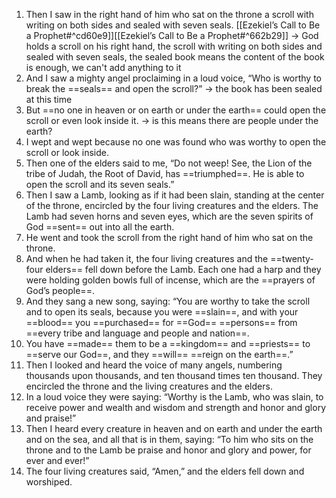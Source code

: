 1. Then I saw in the right hand of him who sat on the throne a scroll with writing on both sides and sealed with seven seals. [[Ezekiel’s Call to Be a Prophet#^cd60e9]][[Ezekiel’s Call to Be a Prophet#^662b29]] -> God holds a scroll on his right hand, the scroll with writing on both sides and sealed with seven seals, the sealed book means the content of the book is enough, we can't add anything to it
2. And I saw a mighty angel proclaiming in a loud voice, “Who is worthy to break the ==seals== and open the scroll?” -> the book has been sealed at this time
3. But ==no one in heaven or on earth or under the earth== could open the scroll or even look inside it. -> is this means there are people under the earth?
4. I wept and wept because no one was found who was worthy to open the scroll or look inside. 
5. Then one of the elders said to me, “Do not weep! See, the Lion of the tribe of Judah, the Root of David, has ==triumphed==. He is able to open the scroll and its seven seals.”
6. Then I saw a Lamb, looking as if it had been slain, standing at the center of the throne, encircled by the four living creatures and the elders. The Lamb had seven horns and seven eyes, which are the seven spirits of God ==sent== out into all the earth. 
7. He went and took the scroll from the right hand of him who sat on the throne. 
8. And when he had taken it, the four living creatures and the ==twenty-four elders== fell down before the Lamb. Each one had a harp and they were holding golden bowls full of incense, which are the ==prayers of God’s people==. 
9. And they sang a new song, saying: “You are worthy to take the scroll and to open its seals, because you were ==slain==, and with your ==blood== you ==purchased== for ==God== ==persons== from ==every tribe and language and people and nation==.
10. You have ==made== them to be a ==kingdom== and ==priests== to ==serve our God==,
and they ==will== ==reign on the earth==.”
11. Then I looked and heard the voice of many angels, numbering thousands upon thousands, and ten thousand times ten thousand. They encircled the throne and the living creatures and the elders. 
12. In a loud voice they were saying: “Worthy is the Lamb, who was slain, to receive power and wealth and wisdom and strength and honor and glory and praise!”
13. Then I heard every creature in heaven and on earth and under the earth and on the sea, and all that is in them, saying: “To him who sits on the throne and to the Lamb be praise and honor and glory and power, for ever and ever!”
14. The four living creatures said, “Amen,” and the elders fell down and worshiped.